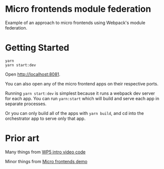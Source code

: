 # Micro frontends module federation
Example of an approach to micro frontends using Webpack's module federation.

# Getting Started
```
yarn
yarn start:dev
```

Open [http://localhost:8081](http://localhost:8081).

You can also open any of the micro frontend apps on their respective ports.

Running `yarn start:dev` is simplest because it runs a webpack dev server for
each app. You can run `yarn:start` which will build and serve each app in
separate processes.

Or you can only build all of the apps with `yarn build`, and cd into the
orchestrator app to serve only that app.

# Prior art

Many things from [WP5 intro video code](https://github.com/jherr/wp5-intro-video-code/)

Minor things from [Micro frontends demo](https://github.com/micro-frontends-demo)
